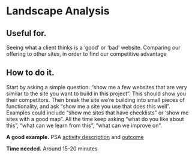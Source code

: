 # Landscape Analysis

## Useful for.

Seeing what a client thinks is a ‘good’ or ‘bad’ website. Comparing our offering to other sites, in order to find our competitive advantage

## How to do it.

Start by asking a simple question: “show me a few websites that are very similar to the site you want to build in this project”. This should show you their competitors. Then break the site we’re building into small pieces of functionality, and ask “show me a site you use that does this well”. Examples could include “show me sites that have checklists” or ‘show me sites with a good map”. All the time keep asking “what do you like about this”, “what can we learn from this”, “what can we improve on”.

**A good example.** PSA [activity description](https://docs.google.com/document/d/1A_7hgCwA2M679u4fD9BtXgUEDmY28Ep8FLBgCIGwYZ4/edit#heading=h.yco98k6v8pge) and [outcome](https://docs.google.com/document/d/1UnfFvdkdGdEdN1tvgJlHCHJ7KaKMjTYi_LjCt4U0wKI/edit#heading=h.a58hecoopkaw)

**Time needed.** Around 15-20 minutes

